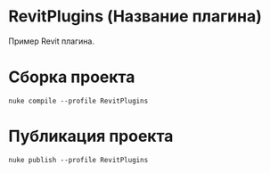 # RevitPlugins (Название плагина)
Пример Revit плагина.

# Сборка проекта
```
nuke compile --profile RevitPlugins
```

# Публикация проекта
```
nuke publish --profile RevitPlugins
```
